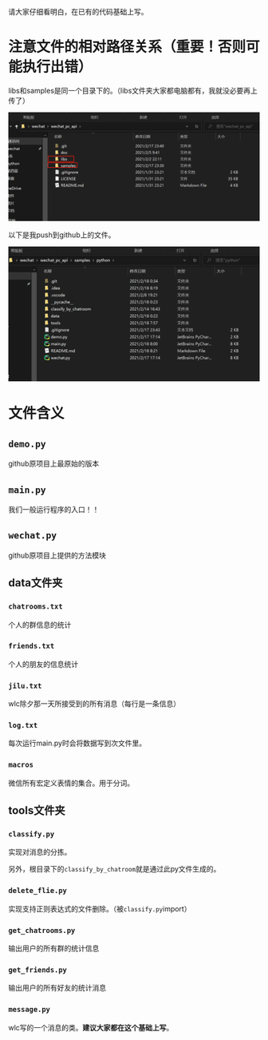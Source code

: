 请大家仔细看明白，在已有的代码基础上写。

# 注意文件的相对路径关系（重要！否则可能执行出错）

libs和samples是同一个目录下的。（libs文件夹大家都电脑都有，我就没必要再上传了）

![image-20210218082540233](README.assets/image-20210218082540233.png)

以下是我push到github上的文件。

![image-20210218082456164](README.assets/image-20210218082456164.png)





# 文件含义

## `demo.py`

github原项目上最原始的版本

## `main.py`

我们一般运行程序的入口！！

## `wechat.py`

github原项目上提供的方法模块

## data文件夹

### `chatrooms.txt`

个人的群信息的统计

### `friends.txt`

个人的朋友的信息统计

### `jilu.txt`

wlc除夕那一天所接受到的所有消息（每行是一条信息）

### `log.txt`

每次运行main.py时会将数据写到次文件里。

### `macros`

微信所有宏定义表情的集合。用于分词。

## tools文件夹

### `classify.py`

实现对消息的分拣。

另外，根目录下的`classify_by_chatroom`就是通过此py文件生成的。

### `delete_flie.py`

实现支持正则表达式的文件删除。（被`classify.py`import）

### `get_chatrooms.py`

输出用户的所有群的统计信息

### `get_friends.py`

输出用户的所有好友的统计消息

### `message.py`

wlc写的一个消息的类。**建议大家都在这个基础上写**。

